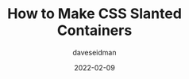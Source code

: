 ---
author: daveseidman
date: 2022-02-09
draft: true
publisher: css
tags:
  - css
target_url: https://css-tricks.com/css-slanted-containers/
title: How to Make CSS Slanted Containers
---